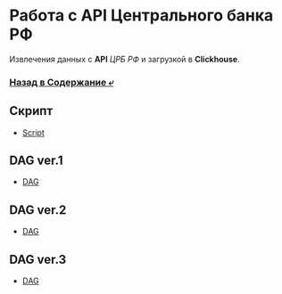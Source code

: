 # Работа с API Центрального банка РФ
Извлечения данных с **API** _ЦРБ РФ_ и загрузкой в **Clickhouse**. 

### [Назад в Содержание ⤶](https://github.com/exchange_rate)

## Скрипт
- [Script](scripts/cbr_script.py)

## DAG ver.1
- [DAG](dags/cbr_dag.py)

## DAG ver.2
- [DAG](dags/cbr_dag_v2.py)

## DAG ver.3
- [DAG](dags/cbr_dag_v3.py)